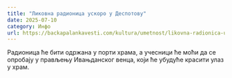 ```yaml
---
title: "Ликовна радионица ускоро у Деспотову"
date: 2025-07-10
category: Инфо
url: https://backapalankavesti.com/kultura/umetnost/likovna-radionica-uskoro-u-despotovu/
---
```


Радионица ће бити одржана у порти храма, а учесници ће моћи да се опробају у прављењу Ивањданског венца, који ће убудуће красити улаз у храм.

